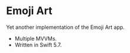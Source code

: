 # Emoji Art

Yet another implementation of the Emoji Art app.

* Multiple MVVMs.
* Written in Swift 5.7.
